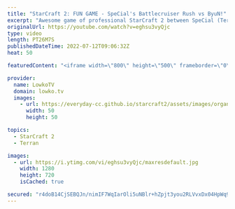 ```yaml
---
title: "StarCraft 2: FUN GAME - SpeCial's Battlecruiser Rush vs ByuN!"
excerpt: "Awesome game of professional StarCraft 2 between SpeCial (Terran) versus ByuN (Terran). In this game SpeCial decides to go for a Battlecruiser Proxy and transitions towards Terran Mech. ByuN instead goes for the standard approach of Marines and Siege Tanks.  Support my work on Patreon: https://www.patreon.com/lowkotv"
originalUrl: https://youtube.com/watch?v=eghsu3vyQjc
type: video
length: PT26M7S
publishedDateTime: 2022-07-12T09:06:32Z
heat: 50

featuredContent: "<iframe width=\"800\" height=\"500\" frameborder=\"0\" src=\"https://www.youtube.com/embed/eghsu3vyQjc\" allow=\"accelerometer; autoplay; encrypted-media; gyroscope; picture-in-picture\" allowfullscreen></iframe>"

provider:
  name: LowkoTV
  domain: lowko.tv
  images:
    - url: https://everyday-cc.github.io/starcraft2/assets/images/organizations/lowko.tv-50x50.jpg
      width: 50
      height: 50

topics:
  - StarCraft 2
  - Terran

images:
  - url: https://i.ytimg.com/vi/eghsu3vyQjc/maxresdefault.jpg
    width: 1280
    height: 720
    isCached: true

secured: "r4doB14CjSEBQJn/nimIF7WqIarOli5uNBlr+hZpjt3you2RLVvxDx04HpWq91uLBrpPwIGf+hpQMt3G4RCAhZHumMacLi8x0rBFG90NlWOMZ+tAgJ98COdcYh2uP0ukFiDM2EDO18QMA5HTeupG8VkuUsspQRJg1m6iMCNvlwrrIGsverWd32N9p9A7PRlVeNkYysvLUADELoaJE4JUL1j5Xh9DqAuBwCaOZq+PohylvuE77L60s4uzj8HDiwx7AhIQk/wGmVbVZ2S2qKWP60mEpJovJ8t6bNqkWzqfcKh1T1HrF1M4Tnzufliya5dqDKpAe/0RK527+N0aDnU0D5bPvOtON4fCE5BGy3h3gSmFVNCko0ZT7f+niTSr67zsw+N4M96YuJ+741FrUyiHGeAsX0yPmYke+H95jGI3EIg=;An5ZjPLXfFovjAy801qzUg=="
---
```


